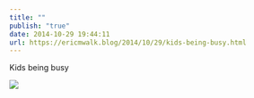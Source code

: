 ```yaml
---
title: ""
publish: "true"
date: 2014-10-29 19:44:11
url: https://ericmwalk.blog/2014/10/29/kids-being-busy.html
---
```


Kids being busy

![](https://ericmwalk.blog/uploads/2022/8e4903a782.jpg)